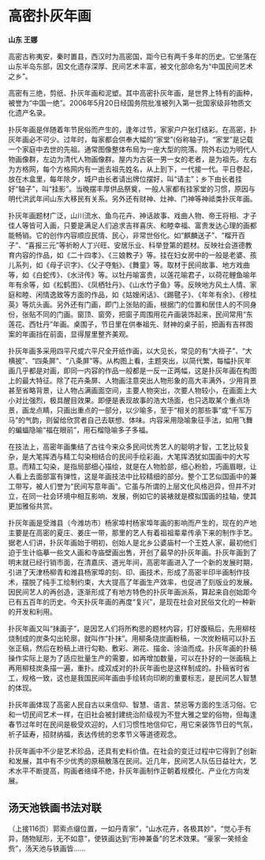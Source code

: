 # 高密扑灰年画
**山东   王娜**

高密古称夷安，秦时置县，西汉时为高密国，距今已有两千多年的历史。它坐落在山东半岛东部，因文化遗存深厚、民间艺术丰富，被文化部命名为“中国民间艺术之乡”。

高密有三绝，剪纸、扑灰年画和泥塑。其中高密扑灰年画，是世界上特有的画种，被誉为“中国一绝”。2006年5月20日经国务院批准被列入第一批国家级非物质文化遗产名录。

扑灰年画是伴随着年节民俗而产生的，逢年过节，家家户户张灯结彩。在高密，扑灰年画必不可少。过年时，每家都会供奉大幅的“家堂”(俗称轴子)。“家堂”是记载一个家庭中去世的先祖。通常图像整体布局为一座大型的院落。院外右边为明代人物画像群，左边为清代人物画像群。屋内为古装一男一女的老者，是为祖先。左右为方格网，每个方格网内有一逝去祖先姓名，从上到下，一代接一代。平日卷起，放在木盒里，每年除夕，城户由长者请出牌位摆好，叫“请主”；乡下由长者挂好“轴子”，叫“挂影”。当晚摆丰厚供品祭奠，一般人家都有挂家堂的习惯，原因与明代洪武年间山东大移民有关系。另外还有财神、灶神、门神等神祗类扑灰年画。

扑灰年画题材广泛，山川流水、鱼鸟花卉、神话故事、戏曲人物、帝王将相、才子佳人等皆可入画，只要是满足人们追求吉祥喜庆、和睦幸福、富贵发达心理的画都能畅销。它的创作内容顺应民情、民心，非常世俗化。如“麒麟送子”、“榴开百子”、“喜报三元”等祈盼人丁兴旺、安居乐业、科举登第的题材。反映社会道德教育内容的作品，如《二十四孝》、《三娘教子》等。挂在妇女房中的一般是老婆、孩儿系列，如《母子识字》、《父子夺魁》、《舞童》等。取材于民间故事、地方戏曲等，如《白蛇传》、《水浒传》等。以牡丹喻富贵，以莲花喻君子，以荷花鲤鱼喻年年有余等，如《松鹤图》、《凤栖牡丹》、《山水竹子鱼》等。反映地方风土人情、家庭和睦、闲情逸致等方面的作品，如《姑嫂闲话》、《踢毽子》、《年年有余》、《穆桂英》等炕头画。另外还有门画，即门上张贴的画，根据门的位置和居住人的不同身份，张贴不同的门画。窗顶、窗旁，把窗子周围用花卉画装饰起来，民间常用“东莲花、西牡丹”年画。桌围子，节日里在供奉祖先、财神的桌子前，把画有吉祥图案的年画挡在前面，显得屋里整齐美观。

扑灰年画多采用四平尺或六平尺全开纸作画，以大见长，常见的有“大褂子”、“大横披”、“四条屏”、“八条屏”等。从构图上看，主题突出，以简代繁，每幅扑灰年画几乎都是对画，即同一内容的作品一般都是一反一正两幅，这是扑灰年画在构图上的最大特征。除了花卉条屏、人物画注意突出人物形象的高大丰满外，少用背景甚至省略背景，让人物占满画面空间，主要人物突出，次要人物较小，在画面上大小对比强烈，极具醒目效果。即便是表现故事的浩大场面，也只选取某个重点场景，画龙点睛，只画出重点的一部分，以少喻多，至于“相关的那些事”或“千军万马”的气韵，则留给欣赏者自己去联想、体味。内容采用隐喻象征手法，如用飞舞的蝙蝠隐喻“福在眼前”，用石榴隐喻多子多福。

在技法上，高密年画集结了古往今来众多民间优秀艺人的聪明才智，工艺比较复杂，是大笔挥洒与精工勾染相结合的民间手绘彩画，大笔挥洒犹如国画中的大写意。而精工勾染，是指局部细心描绘，就是在人物脸部，细心粉脸，巧画眉眼，让人看上去面部富有弹性，这是年画技法中比较精细的部分。整个工艺似国画中的兼工带写，被人们誉为“民间写意年画”。它虽与所谓的上层文化风格迥异，但并不对立，在同一社会环境中相互影响、发展，例如它的装裱就是模拟国画的挂轴，使其更加雅俗共赏。

扑灰年画是受潍县（今潍坊市）杨家埠村杨家埠年画的影响而产生的，现在的产地主要是在高密的夏庄、姜庄一带，那里的艺人有着祖祖辈辈传承下来的制作手艺。据老人们讲，扑灰年画始于明初，创始人是北乡公婆庙村一个王姓人家，最初他们迫于生计临摹一些文人画和寺庙壁画出售，开创了最早的扑灰年画。扑灰年画到了明末就已经行销市面，在清嘉庆、道光年间，高密年画进入了一个新的发展时期，引进了天津杨柳青和潍县杨家埠的刻、印、画技术，形成了高密半印半画制作技术，摆脱了纯手工绘制约束，大大提高了年画生产效率，也促进了刻版业的发展。因民间艺人的再创造，逐渐形成了有地方特色的扑灰年画派系，算起来自创始距今已有五百年的历史。今天扑灰年画的再度“复兴”，是现在社会对民俗文化的一种新的开发和利用。

扑灰年画又叫“抹画子”，是因艺人们将所构思的题材内容，打好腹稿后，先用柳枝烧制成的炭条勾出轮廓，就叫作“扑抹”。用柳条烧炭画粉稿，一次炭粉稿可以扑五张正稿，然后在粉稿上进行勾勒、敷彩、涮花、描金、涂油而成。扑灰年画的扑稿操作实际上是为了适应批量生产的需要，如再增加数量，可以在扑好的一张画稿上再用柳枝炭条描一遍，重扑。成双成对的扑灰年画也是这样制成的。扑稿省时省工，规格一致，这也是我国民间年画由手绘转向印刷的重要标志，是民间艺人智慧的体现。

扑灰年画体现了高密人民自古以来信仰、智慧、语言、禁忌等方面的生活习俗。它和一切民间艺术一样，在旧社会被封建统治阶级视为不登大雅之堂的俗物，但每逢春节过年时在民间是极受欢迎的，人们习惯性地信仰它，用它来装饰节日的气氛，祈子延寿，招财纳福，表达传统的忠孝节义等道德观念。

扑灰年画中不少是艺术珍品，还具有史料价值。在社会的变迁过程中它得到了创新和发展，其中有不少优秀的原稿散落在民间。近几年，民间艺人队伍日益壮大，艺术水平不断提高，购画者络绎不绝，扑灰年画制作正朝着规模化、产业化方向发展。

## 汤天池铁画书法对联

（上接116页）郭索点缀位置，一如丹青家”，“山水花卉，各极其妙”，“觉心手有异，随物赋形，无不如意”，使铁画达到“形神兼备”的艺术效果。“豪家一笑倾金赀”，汤天池与铁画皆……